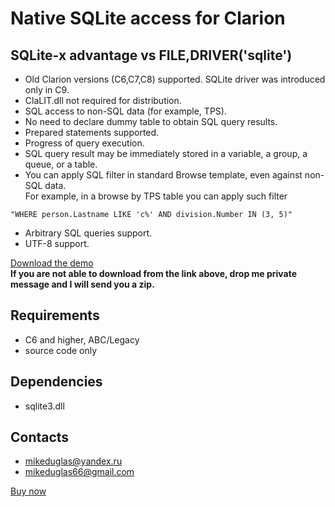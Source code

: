 # Native SQLite access for Clarion

## SQLite-x advantage vs FILE,DRIVER('sqlite')
- Old Clarion versions (C6,C7,C8) supported. SQLite driver was introduced only in C9.
- ClaLIT.dll not required for distribution.
- SQL access to non-SQL data (for example, TPS).
- No need to declare dummy table to obtain SQL query results.
- Prepared statements supported.
- Progress of query execution.
- SQL query result may be immediately stored in a variable, a group, a queue, or a table.
- You can apply SQL filter in standard Browse template, even against non-SQL data.  
For example, in a browse by TPS table you can apply such filter  

```
"WHERE person.Lastname LIKE 'c%' AND division.Number IN (3, 5)" 
```

- Arbitrary SQL queries support.
- UTF-8 support.

[Download the demo](https://yadi.sk/d/IEy1p9LnpPIePQ)  
**If you are not able to download from the link above, drop me private message and I will send you a zip.**   

## Requirements
- C6 and higher, ABC/Legacy
- source code only 

## Dependencies
- sqlite3.dll

## Contacts
- <mikeduglas@yandex.ru>  
- <mikeduglas66@gmail.com>
 
[Buy now](https://www.clarionshop.com/checkout.cfm?pid=1658&q=1&)
